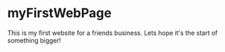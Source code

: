 # myFirstWebPage
This is my first website for a friends business.
Lets hope it's the start of something bigger!
